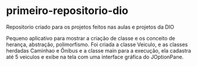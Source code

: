 # primeiro-repositorio-dio
Repositorio criado para os projetos feitos nas aulas e projetos da DIO

Pequeno aplicativo para mostrar a criação de classe e os conceito de herança, abstração, polimorfismo.
Foi criada a classe Veiculo, e as classes  herdadas  Caminhao e Ônibus e a classe main para  a  execução, ela cadastra até 5  veiculos e exibe na tela  com uma interface gráfica do JOptionPane.

